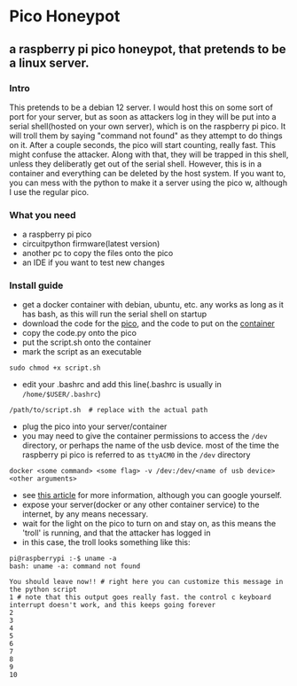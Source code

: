 # Pico Honeypot
## a raspberry pi pico honeypot, that pretends to be a linux server.

### Intro
This pretends to be a debian 12 server. I would host this on some sort of port for your server, but as soon as attackers log in they will be put into a serial shell(hosted on your own server), which is on the raspberry pi pico. It will troll them by saying "command not found" as they attempt to do things on it. After a couple seconds, the pico will start counting, really fast. This might confuse the attacker. Along with that, they will be trapped in this shell, unless they deliberatly get out of the serial shell. However, this is in a container and everything can be deleted by the host system. If you want to, you can mess with the python to make it a server using the pico w, although I use the regular pico. 

### What you need
- a raspberry pi pico
- circuitpython firmware(latest version)
- another pc to copy the files onto the pico
- an IDE if you want to test new changes

### Install guide
- get a docker container with debian, ubuntu, etc. any works as long as it has bash, as this will run the serial shell on startup
- download the code for the [pico](code.py), and the code to put on the [container](script.sh)
- copy the code.py onto the pico
- put the script.sh onto the container
- mark the script as an executable

```shell
sudo chmod +x script.sh
```

- edit your .bashrc and add this line(.bashrc is usually in `/home/$USER/.bashrc`)

```shell
/path/to/script.sh  # replace with the actual path
```
- plug the pico into your server/container
- you may need to give the container permissions to access the `/dev` directory, or perhaps the name of the usb device. most of the time the raspberry pi pico is referred to as `ttyACM0` in the `/dev` directory

```shell
docker <some command> <some flag> -v /dev:/dev/<name of usb device> <other arguments>
```

- see [this article](https://www.losant.com/blog/how-to-access-serial-devices-in-docker) for more information, although you can google yourself.
- expose your server(docker or any other container service) to the internet, by any means necessary.
- wait for the light on the pico to turn on and stay on, as this means the 'troll' is running, and that the attacker has logged in
- in this case, the troll looks something like this:
```shell
pi@raspberrypi :-$ uname -a
bash: uname -a: command not found

You should leave now!! # right here you can customize this message in the python script
1 # note that this output goes really fast. the control c keyboard interrupt doesn't work, and this keeps going forever
2
3
4
5
6
7
8
9
10
```
